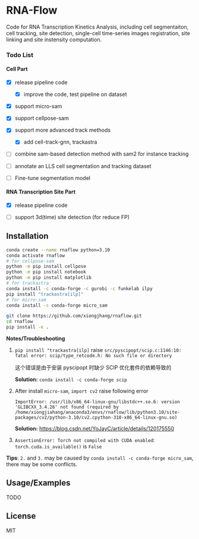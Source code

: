# RNA-Flow

Code for RNA Transcription Kinetics Analysis, including cell segmentaiton, cell tracking, site detection, single-cell time-series images registration, site linking and site instensity computation.

### Todo List

#### Cell Part

- [x] release pipeline code

    - [x] improve the code, test pipeline on dataset

- [x] support micro-sam 

- [x] support cellpose-sam

- [x] support more advanced track methods

    - [x] add cell-track-gnn, trackastra

- [ ] combine sam-based detection method with sam2 for instance tracking

- [ ] annotate an LLS cell segmentation and tracking dataset

- [ ] Fine-tune segmentation model

#### RNA Transcription Site Part

- [x] release pipeline code

- [ ] support 3d(time) site detection (for reduce FP)

      
## Installation

```bash
conda create --name rnaflow python=3.10
conda activate rnaflow
# for cellpose-sam
python -m pip install cellpose
python -m pip install notebook
python -m pip install matplotlib
# for trackastra
conda install -c conda-forge -c gurobi -c funkelab ilpy
pip install "trackastra[ilp]"
# for micro-sam
conda install -c conda-forge micro_sam

git clone https://github.com/xiongjhang/rnaflow.git
cd rnaflow
pip install -e .
```

**Notes/Troubleshooting**

1. `pip install "trackastra[ilp]` raise `src/pyscipopt/scip.c:1146:10: fatal error: scip/type_retcode.h: No such file or directory`

    这个错误是由于安装 pyscipopt 时缺少 SCIP 优化套件的依赖导致的
    
    **Solution:**  `conda install -c conda-forge scip`

2. After install `micro-sam`, `import cv2` raise following error

    `ImportError: /usr/lib/x86_64-linux-gnu/libstdc++.so.6: version 'GLIBCXX_3.4.26' not found (required by /home/xiongjiahang/anaconda3/envs/rnaflow/lib/python3.10/site-packages/cv2/python-3.10/cv2.cpython-310-x86_64-linux-gnu.so)`

    **Solution:**  https://blog.csdn.net/YoJayC/article/details/120175550

3. `AssertionError: Torch not compiled with CUDA enabled`: `torch.cuda.is_available()` is `False`

**Tips**: `2.` and `3.` may be caused by `conda install -c conda-forge micro_sam`, there may be some conflicts.

## Usage/Examples

TODO


## License

MIT
